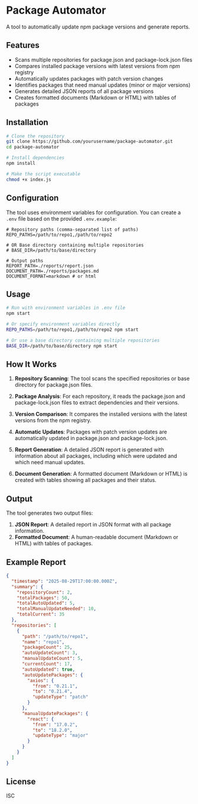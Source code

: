 # Package Automator

A tool to automatically update npm package versions and generate reports.

## Features

- Scans multiple repositories for package.json and package-lock.json files
- Compares installed package versions with latest versions from npm registry
- Automatically updates packages with patch version changes
- Identifies packages that need manual updates (minor or major versions)
- Generates detailed JSON reports of all package versions
- Creates formatted documents (Markdown or HTML) with tables of packages

## Installation

```bash
# Clone the repository
git clone https://github.com/yourusername/package-automator.git
cd package-automator

# Install dependencies
npm install

# Make the script executable
chmod +x index.js
```

## Configuration

The tool uses environment variables for configuration. You can create a `.env` file based on the provided `.env.example`:

```
# Repository paths (comma-separated list of paths)
REPO_PATHS=/path/to/repo1,/path/to/repo2

# OR Base directory containing multiple repositories
# BASE_DIR=/path/to/base/directory

# Output paths
REPORT_PATH=./reports/report.json
DOCUMENT_PATH=./reports/packages.md
DOCUMENT_FORMAT=markdown # or html
```

## Usage

```bash
# Run with environment variables in .env file
npm start

# Or specify environment variables directly
REPO_PATHS=/path/to/repo1,/path/to/repo2 npm start

# Or use a base directory containing multiple repositories
BASE_DIR=/path/to/base/directory npm start
```

## How It Works

1. **Repository Scanning**: The tool scans the specified repositories or base directory for package.json files.

2. **Package Analysis**: For each repository, it reads the package.json and package-lock.json files to extract dependencies and their versions.

3. **Version Comparison**: It compares the installed versions with the latest versions from the npm registry.

4. **Automatic Updates**: Packages with patch version updates are automatically updated in package.json and package-lock.json.

5. **Report Generation**: A detailed JSON report is generated with information about all packages, including which were updated and which need manual updates.

6. **Document Generation**: A formatted document (Markdown or HTML) is created with tables showing all packages and their status.

## Output

The tool generates two output files:

1. **JSON Report**: A detailed report in JSON format with all package information.
2. **Formatted Document**: A human-readable document (Markdown or HTML) with tables of packages.

## Example Report

```json
{
  "timestamp": "2025-08-29T17:00:00.000Z",
  "summary": {
    "repositoryCount": 2,
    "totalPackages": 50,
    "totalAutoUpdated": 5,
    "totalManualUpdateNeeded": 10,
    "totalCurrent": 35
  },
  "repositories": [
    {
      "path": "/path/to/repo1",
      "name": "repo1",
      "packageCount": 25,
      "autoUpdateCount": 3,
      "manualUpdateCount": 5,
      "currentCount": 17,
      "autoUpdated": true,
      "autoUpdatePackages": {
        "axios": {
          "from": "0.21.1",
          "to": "0.21.4",
          "updateType": "patch"
        }
      },
      "manualUpdatePackages": {
        "react": {
          "from": "17.0.2",
          "to": "18.2.0",
          "updateType": "major"
        }
      }
    }
  ]
}
```

## License

ISC